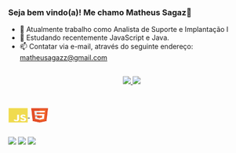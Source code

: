 ### Seja bem vindo(a)! Me chamo Matheus Sagaz🤙

- 🔭 Atualmente trabalho como Analista de Suporte e Implantação I 
- 🌱 Estudando recentemente JavaScript e Java.
- 📫 Contatar via e-mail, através do seguinte endereço: matheusagazz@gmail.com

##

<div align="center">
  <a href="https://github.com/MatheusSagaz">
  <img height="180em" src="https://github-readme-stats.vercel.app/api?username=MatheusSagaz&show_icons=true&theme=gruvbox&include_all_commits=true&count_private=true"/>
  <img height="180em" src="https://github-readme-stats.vercel.app/api/top-langs/?username=MatheusSagaz&layout=compac&langs_count=16&theme=gruvbox"/>
</div>

##

<div style="display: inline_block"><br>
  <img align="center" alt="Rafa-Js" height="30" width="40" src="https://raw.githubusercontent.com/devicons/devicon/master/icons/javascript/javascript-plain.svg">
  <img align="center" alt="Rafa-HTML" height="30" width="40" src="https://raw.githubusercontent.com/devicons/devicon/master/icons/html5/html5-original.svg">
</div>

##

<div> 
  <a href="https://instagram.com/sagaz_matheus" target="_blank"><img src="https://img.shields.io/badge/-Instagram-%23E4405F?style=for-the-badge&logo=instagram&logoColor=white" target="_blank"></a>
  <a href = "mailto:contatorafaballerini@gmail.com"><img src="https://img.shields.io/badge/-Gmail-%23333?style=for-the-badge&logo=gmail&logoColor=white" target="_blank"></a>
  <a href="https://www.linkedin.com/in/matheus-gonçalves-sagaz-3a2222190/" target="_blank"><img src="https://img.shields.io/badge/-LinkedIn-%230077B5?style=for-the-badge&logo=linkedin&logoColor=white" target="_blank"></a> 
  
</div>
